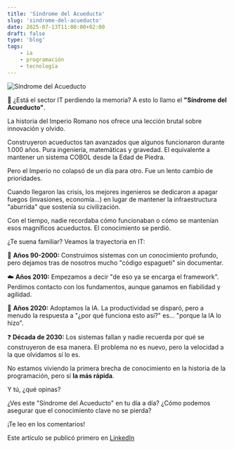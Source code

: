 ```yaml
---
title: 'Síndrome del Acueducto'
slug: 'sindrome-del-acueducto'
date: 2025-07-13T11:00:00+02:00
draft: false
type: 'blog'
tags: 
    - ia
    - programación
    - tecnología    
---
```


![](/images/blog/20250713-sindrome-del-acueducto.jpeg "Síndrome del Acueducto")

🤔 ¿Está el sector IT perdiendo la memoria? A esto lo llamo el **"Síndrome del Acueducto"**.

La historia del Imperio Romano nos ofrece una lección brutal sobre innovación y olvido.

Construyeron acueductos tan avanzados que algunos funcionaron durante 1.000 años. Pura ingeniería, matemáticas y gravedad. 
El equivalente a mantener un sistema COBOL desde la Edad de Piedra.

Pero el Imperio no colapsó de un día para otro. Fue un lento cambio de prioridades.

Cuando llegaron las crisis, los mejores ingenieros se dedicaron a apagar fuegos (invasiones, economía...) en lugar de 
mantener la infraestructura "aburrida" que sostenía su civilización.

Con el tiempo, nadie recordaba cómo funcionaban o cómo se mantenían esos magníficos acueductos. El conocimiento se perdió.

¿Te suena familiar? Veamos la trayectoria en IT:

💾 **Años 90-2000:**
Construimos sistemas con un conocimiento profundo, pero dejamos tras de nosotros mucho "código espagueti" sin documentar.

☁️ **Años 2010:**
Empezamos a decir "de eso ya se encarga el framework". Perdimos contacto con los fundamentos, aunque ganamos en fiabilidad y agilidad.

🤖 **Años 2020:**
Adoptamos la IA. La productividad se disparó, pero a menudo la respuesta a "¿por qué funciona esto así?" es... "porque la IA lo hizo".

❓ **Década de 2030:**
Los sistemas fallan y nadie recuerda por qué se construyeron de esa manera. El problema no es nuevo, pero la velocidad a la que olvidamos sí lo es.

No estamos viviendo la primera brecha de conocimiento en la historia de la programación, pero sí **la más rápida**.

Y tú, ¿qué opinas?

¿Ves este "Síndrome del Acueducto" en tu día a día? ¿Cómo podemos asegurar que el conocimiento clave no se pierda?

¡Te leo en los comentarios!

Este artículo se publicó primero en [LinkedIn](https://www.linkedin.com/posts/davidcortocamacho_ingenieriadesoftware-deudatecnica-legacycode-activity-7350086625583939584-cj0-/)
